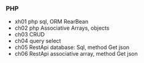 ### PHP
- xh01 php sql, ORM RearBean
- ch02 php Associative Arrays, objects
- ch03 CRUD
- ch04 query select
- ch05 RestApi database: Sql, method Get json 
- ch06 RestApi associative array, method Get json